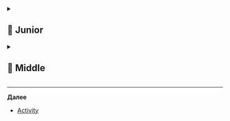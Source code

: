 
<details>
  <summary> <h2> 🌱 Junior </h2> </summary>

  <details>
  <summary> <h3> Каковы основные компоненты Android и для чего они нужны? <h3> </summary>

- **Activity** - экран приложения, отвечает за UI и взаимодействие с пользователем.
- **Fragment** -  часть интерфейса внутри Activity, упрощает адаптацию под разные экраны.
- **Service** -  выполняет длительные операции в фоне (например, проигрывание музыки)
- **BroadcastReceiver** -  реагирует на системные или прикладные события (например, зарядка, смена сети).
- **Content Provider** - предоставляет доступ к данным между приложениями (например, контакты).
> Эти компоненты связываются через Intent и управляются системой.
</details>

 <details>
  <summary> <h3> Расскажи что происходит при запуске приложения </summary>
- Система создаёт новый процесс для приложения и запускает основной поток (main thread).
- Вызывается метод Application.onCreate() — инициализация глобальных компонентов (например, DI, кэш).
- Запускается первая Activity (указанная в AndroidManifest.xml с LAUNCHER intent-filter).
- Вызывается её жизненный цикл: onCreate() → onStart() → onResume() — и она становится видимой.
- UI отрисовывается через setContentView() и начинается взаимодействие с пользователем.
> Всё происходит в основном потоке, поэтому тяжёлые операции нужно выносить в фон.
    
  </details>

 <details>
  <summary> <h3> Какие виды сервисов существуют? Для чего они нужны?  </summary>

В Android есть три основных вида сервисов:

- **Started Service** — запускается startService(), работает в фоне (например, загрузка файла). Продолжает работать, даже если приложение закрыто. Останавливается сам через stopSelf() или stopService() (можно уточнить про Intent - но это легаси).
- **IntentService (устарел)** — выполнял задачи в фоне в отдельном потоке, автоматически останавливался. Заменён на Service с HandlerThread или WorkManager.
- **JobIntentService** — замена IntentService, работает на разных версиях Android, использует JobScheduler на API 26+, иначе — старый способ. Также устарел.
- **Bound Service** — работает как сервер по запросам. Клиент привязывается через bindService(), получает интерфейс для обмена данными (например, проигрывание музыки). Останавливается при отвязке всех клиентов.
- **Foreground Service** — работает с уведомлением (обязательно), чтобы система не убила его. Используется для важных задач (навигация, запись звонка). Запускается через startForegroundService() и должен вызвать startForeground().
- **WorkManager** — часть Android Jetpack, предназначен для выполнения отложенных, гарантированных и периодических фоновых задач, которые должны быть выполнены, даже если приложение закрыто или устройство перезагружено.
  
> С 8 API (Oreo) фоновые сервисы ограничены — лучше использовать WorkManager или JobScheduler для отложенных задач.

</details>

 <details>
  <summary> <h3>  Перечислите отличия Service от Bound Service  </summary>

Вот ключевые отличия **Started Service** от **Bound Service**:

| Характеристика | **Started Service** | **Bound Service** |
|----------------|---------------------|-------------------|
| **Цель** | Выполнять длительную задачу | Предоставлять интерфейс для взаимодействия |
| **Запуск** | `startService()` | `bindService()` |
| **Жизненный цикл** | Работает независимо, останавливается сам или через `stopService()` | Живёт, пока к нему привязан клиент |
| **Остановка** | `stopSelf()` или `stopService()` | Автоматически при отвязке всех клиентов |
| **Обмен данными** | Напрямую — нет, только через `BroadcastReceiver`, `LiveData`, `Callbacks` | Да, через `IBinder` — клиент получает интерфейс |
| **Пример использования** | Загрузка файла, синхронизация | Управление музыкой, передача данных в реальном времени |

> Часто используют **гибрид**: сервис можно и стартовать, и биндить — тогда он работает как Started + Bound.
  </details>



 <details>
  <summary> <h3>  Как зарегистрировать бродкаст ресивер программно  </summary>

> Бродкаст-приёмник можно зарегистрировать программно через Context.registerReceiver() — так он будет работать во время жизни приложения.

```
val receiver = object : BroadcastReceiver() {
    override fun onReceive(context: Context?, intent: Intent?) {
        when (intent?.action) {
            Intent.ACTION_BATTERY_LOW -> {
                // обработка разряда батареи
            }
        }
    }
}

val filter = IntentFilter(Intent.ACTION_BATTERY_LOW)
registerReceiver(receiver, filter)
```
**Важно:**
- Такой приёмник живёт только пока приложение в памяти.
- Обязательно отписаться в onDestroy() (для Activity) или unregisterReceiver(receiver):
```
unregisterReceiver(receiver)
```
- Подходит для системных событий, актуальных только когда приложение работает.
> ⚠️ С Android 8+ статическая регистрация в манифесте не работает для большинства implicit-бродкастов — только программная регистрация или explicit-бродкасты. 
  
</details>

</details>

</details>

<details>
  <summary> <h2> 🌿 Middle </h2> </summary>


  <details>
  <summary> Какой компонент необязательно указывать в манифесте? Какие это дает особенности?  </summary>
    
  **BroadcastReceiver**, зарегистрированный программно через `registerReceiver()`, **не нужно указывать в манифесте**.

### Особенности:
- Работает **только когда приложение активно** (или в фоне, но процесс жив).
- Не получает бродкасты, когда приложение остановлено.
- Не требует опасных разрешений для многих действий.
- Более безопасен и контролируем — привязан к жизненному циклу компонента (например, Activity).

> ⚠️ В отличие от **статически зарегистрированного** в `AndroidManifest.xml` BroadcastReceiver, который может запускать приложение из штатного состояния (например, на `BOOT_COMPLETED`), программный — только когда приложение уже работает.

**Вывод:** динамическая регистрация — для событий, важных только при активной работе приложения.
    
  </details>

   <details>
  <summary> Принцип работы Content Provider   </summary>
     
  **ContentProvider** — компонент Android для **обмена данными между приложениями**.

### Основной принцип:
Предоставляет единый интерфейс для работы с данными через **URI-адреса** в формате:  
`content://authority/table_name/id`

### Как работает:
- Один `ContentProvider` в одном приложении может предоставлять доступ к БД, файлам и т.п.
- Другие приложения используют `ContentResolver` для запросов:
  ```kotlin
  contentResolver.query(uri, projection, selection, args, sortOrder)
  ```
- Поддерживает стандартные операции: **CRUD** (insert, update, delete, query).

### Пример:
```kotlin
// Получение контактов
val uri = ContactsContract.Contacts.CONTENT_URI
contentResolver.query(uri, arrayOf(ContactsContract.Contacts.DISPLAY_NAME), ...)
```

### Особенности:
- Должен быть объявлен в `AndroidManifest.xml` с `authorities`.
- Может требовать разрешений (`android:permission`).
- Часто используется с `Loader` или `CursorAdapter`.

> Используется, когда нужно **безопасно делиться данными** между приложениями (например, контакты, календарь).

  </details>

  </details>


-------------------------------------------------------------------------------------------------------------------------------------------------------------------------------------------------
**Далее**
- [Activity](ACTIVITY.md)




